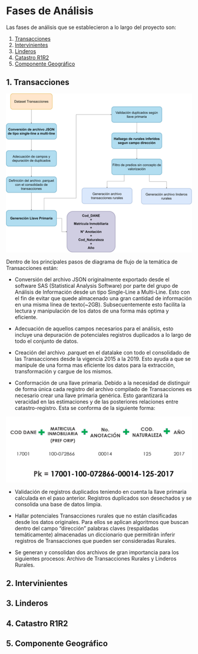 # Fases de Análisis

Las fases de análisis que se establecieron a lo largo del proyecto son:

1. [Transacciones](#Transacciones)
2. [Intervinientes](#Intervinientes)
3. [Linderos](#Linderos)
4. [Catastro R1R2](#R1R2)
5. [Componente Geográfico](#c_geo)

<a name="Transacciones"></a>
## 1.	Transacciones


![Transacciones](Diagrama_Analisis_Transacciones.png "Transacciones")

Dentro de los principales pasos de diagrama de flujo de la temática de Transacciones están:

*    Conversión del archivo JSON originalmente exportado desde el software SAS (Statistical Analysis Software) por parte del grupo de Análisis de Información desde un tipo Single-Line a Multi-Line. Esto con el fin de evitar que quede almacenado una gran cantidad de información en una misma línea de texto(~2GB). Subsecuentemente esto facilita la lectura y manipulación de los datos de una forma más optima y eficiente.

*    Adecuación de aquellos campos necesarios para el análisis, esto incluye una depuración de potenciales registros duplicados a lo largo de todo el conjunto de datos.

*    Creación del archivo .parquet en el datalake con todo el consolidado de las Transacciones desde la vigencia 2015 a la 2019. Esto ayuda a que se manipule de una forma mas eficiente los datos para la extracción, transformación y cargue de los mismos.

*    Conformación de una llave primaria. Debido a la necesidad de distinguir de forma única cada registro del archivo compilado de Transacciones es necesario crear una llave primaria genérica. Esto garantizará la veracidad en las estimaciones y de las posteriores relaciones entre catastro-registro. Esta se conforma de la siguiente forma: 

![Llave_Primaria](Llave_Primaria.PNG "Llave_Primaria")

*    Validación de registros duplicados teniendo en cuenta la llave primaria calculada en el paso anterior. Registros duplicados son desechados y se consolida una base de datos limpia.

*    Hallar potenciales Transacciones rurales que no están clasificadas desde los datos originales. Para ellos se aplican algoritmos que buscan dentro del campo “dirección” palabras claves (respaldadas temáticamente) almacenadas un diccionario que permitirán inferir registros de Transacciones que pueden ser consideradas Rurales.

*    Se generan y consolidan dos archivos de gran importancia para los siguientes procesos: Archivo de Transacciones Rurales y Linderos Rurales.

<a name="Intervinientes"></a>
## 2.	Intervinientes

<a name="Linderos"></a>
## 3.	Linderos

<a name="R1R2"></a>
## 4.	Catastro R1R2

<a name="c_geo"></a>
## 5.	Componente Geográfico